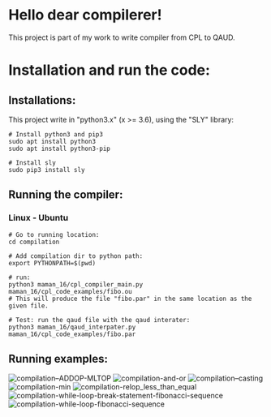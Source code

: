 # Hello dear compilerer!

This project is part of my work to write compiler from CPL to QAUD.

# Installation and run the code:
## Installations:
This project write in "python3.x" (x >= 3.6), using the "SLY" library:
```
# Install python3 and pip3
sudo apt install python3
sudo apt install python3-pip

# Install sly
sudo pip3 install sly
```

## Running the compiler:
### Linux - Ubuntu
```
# Go to running location:
cd compilation

# Add compilation dir to python path:
export PYTHONPATH=$(pwd)

# run:
python3 maman_16/cpl_compiler_main.py maman_16/cpl_code_examples/fibo.ou
# This will produce the file "fibo.par" in the same location as the given file.

# Test: run the qaud file with the qaud interater:
python3 maman_16/qaud_interpater.py maman_16/cpl_code_examples/fibo.par
```

## Running examples:
![compilation–ADDOP-MLTOP](https://user-images.githubusercontent.com/35425887/118569558-dd380680-b782-11eb-9b27-879210fdc25e.png)
![compilation-and-or](https://user-images.githubusercontent.com/35425887/118569562-df01ca00-b782-11eb-9c8f-9ffdc1bdba2c.png)
![compilation–casting](https://user-images.githubusercontent.com/35425887/118569567-e032f700-b782-11eb-944d-448fd7c70638.png)
![compilation-min](https://user-images.githubusercontent.com/35425887/118569570-e1642400-b782-11eb-93dc-ddea9043f188.png)
![compilation-relop_less_than_equal](https://user-images.githubusercontent.com/35425887/118569571-e1642400-b782-11eb-84e4-66b8fb161c8d.png)
![compilation-while-loop-break-statement-fibonacci-sequence](https://user-images.githubusercontent.com/35425887/118569573-e1fcba80-b782-11eb-846a-bac17956ff15.png)
![compilation-while-loop-fibonacci-sequence](https://user-images.githubusercontent.com/35425887/118569575-e2955100-b782-11eb-800d-8987bcf4b8f6.png)

